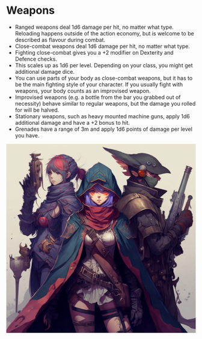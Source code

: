 # Weapons

* Ranged weapons deal 1d6 damage per hit, no matter what type. Reloading happens outside of the action economy, but is welcome to be described as flavour during combat. 
* Close-combat weapons deal 1d6 damage per hit, no matter what type. 
* Fighting close-combat gives you a +2 modifier on Dexterity and Defence checks. 
* This scales up as 1d6 per level. Depending on your class, you might get additional damage dice. 
* You can use parts of your body as close-combat weapons, but it has to be the main fighting style of your character. If you usually fight with weapons, your body counts as an improvised weapon. 
* Improvised weapons (e.g. a bottle from the bar you grabbed out of necessity) behave similar to regular weapons, but the damage you rolled for will be halved. 
* Stationary weapons, such as heavy mounted machine guns, apply 1d6 additional damage and have a +2 bonus to hit. 
* Grenades have a range of 3m and apply 1d6 points of damage per level you have. 

<img src="Gallery/characters/chara_2.png"/>